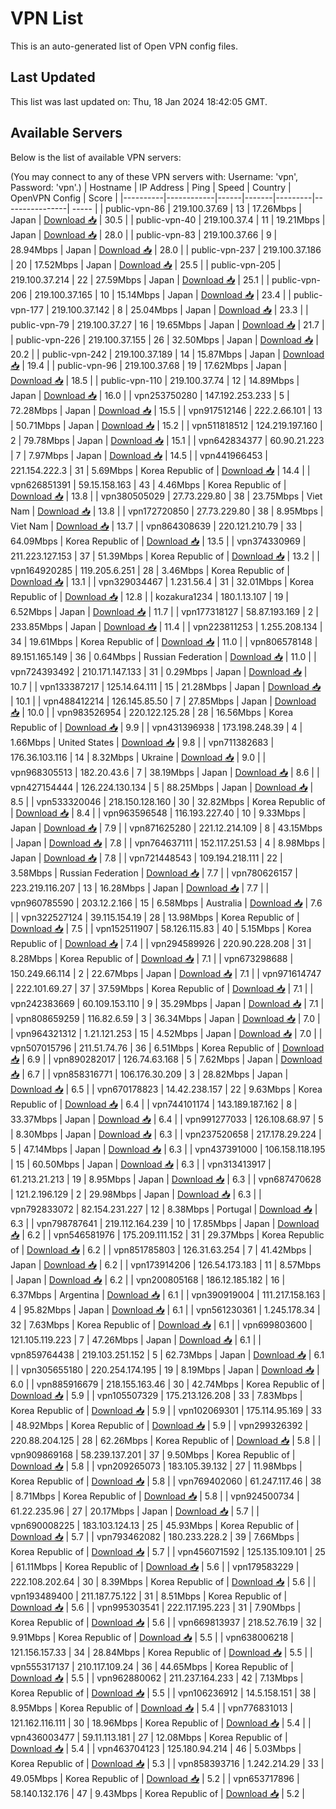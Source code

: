 # VPN List

This is an auto-generated list of Open VPN config files.

## Last Updated

This list was last updated on: Thu, 18 Jan 2024 18:42:05 GMT.

## Available Servers

Below is the list of available VPN servers:

(You may connect to any of these VPN servers with: Username: 'vpn', Password: 'vpn'.)
| Hostname | IP Address | Ping | Speed | Country | OpenVPN Config | Score |
|----------|------------|------|-------|---------|----------------| ----- |
| public-vpn-86 | 219.100.37.69 | 13 | 17.26Mbps | Japan | [Download 📥](./configs/server_0_JP.ovpn) | 30.5 |
| public-vpn-40 | 219.100.37.4 | 11 | 19.21Mbps | Japan | [Download 📥](./configs/server_1_JP.ovpn) | 28.0 |
| public-vpn-83 | 219.100.37.66 | 9 | 28.94Mbps | Japan | [Download 📥](./configs/server_2_JP.ovpn) | 28.0 |
| public-vpn-237 | 219.100.37.186 | 20 | 17.52Mbps | Japan | [Download 📥](./configs/server_3_JP.ovpn) | 25.5 |
| public-vpn-205 | 219.100.37.214 | 22 | 27.59Mbps | Japan | [Download 📥](./configs/server_4_JP.ovpn) | 25.1 |
| public-vpn-206 | 219.100.37.165 | 10 | 15.14Mbps | Japan | [Download 📥](./configs/server_5_JP.ovpn) | 23.4 |
| public-vpn-177 | 219.100.37.142 | 8 | 25.04Mbps | Japan | [Download 📥](./configs/server_6_JP.ovpn) | 23.3 |
| public-vpn-79 | 219.100.37.27 | 16 | 19.65Mbps | Japan | [Download 📥](./configs/server_7_JP.ovpn) | 21.7 |
| public-vpn-226 | 219.100.37.155 | 26 | 32.50Mbps | Japan | [Download 📥](./configs/server_8_JP.ovpn) | 20.2 |
| public-vpn-242 | 219.100.37.189 | 14 | 15.87Mbps | Japan | [Download 📥](./configs/server_9_JP.ovpn) | 19.4 |
| public-vpn-96 | 219.100.37.68 | 19 | 17.62Mbps | Japan | [Download 📥](./configs/server_10_JP.ovpn) | 18.5 |
| public-vpn-110 | 219.100.37.74 | 12 | 14.89Mbps | Japan | [Download 📥](./configs/server_11_JP.ovpn) | 16.0 |
| vpn253750280 | 147.192.253.233 | 5 | 72.28Mbps | Japan | [Download 📥](./configs/server_12_JP.ovpn) | 15.5 |
| vpn917512146 | 222.2.66.101 | 13 | 50.71Mbps | Japan | [Download 📥](./configs/server_13_JP.ovpn) | 15.2 |
| vpn511818512 | 124.219.197.160 | 2 | 79.78Mbps | Japan | [Download 📥](./configs/server_14_JP.ovpn) | 15.1 |
| vpn642834377 | 60.90.21.223 | 7 | 7.97Mbps | Japan | [Download 📥](./configs/server_15_JP.ovpn) | 14.5 |
| vpn441966453 | 221.154.222.3 | 31 | 5.69Mbps | Korea Republic of | [Download 📥](./configs/server_16_KR.ovpn) | 14.4 |
| vpn626851391 | 59.15.158.163 | 43 | 4.46Mbps | Korea Republic of | [Download 📥](./configs/server_17_KR.ovpn) | 13.8 |
| vpn380505029 | 27.73.229.80 | 38 | 23.75Mbps | Viet Nam | [Download 📥](./configs/server_18_VN.ovpn) | 13.8 |
| vpn172720850 | 27.73.229.80 | 38 | 8.95Mbps | Viet Nam | [Download 📥](./configs/server_19_VN.ovpn) | 13.7 |
| vpn864308639 | 220.121.210.79 | 33 | 64.09Mbps | Korea Republic of | [Download 📥](./configs/server_20_KR.ovpn) | 13.5 |
| vpn374330969 | 211.223.127.153 | 37 | 51.39Mbps | Korea Republic of | [Download 📥](./configs/server_21_KR.ovpn) | 13.2 |
| vpn164920285 | 119.205.6.251 | 28 | 3.46Mbps | Korea Republic of | [Download 📥](./configs/server_22_KR.ovpn) | 13.1 |
| vpn329034467 | 1.231.56.4 | 31 | 32.01Mbps | Korea Republic of | [Download 📥](./configs/server_23_KR.ovpn) | 12.8 |
| kozakura1234 | 180.1.13.107 | 19 | 6.52Mbps | Japan | [Download 📥](./configs/server_24_JP.ovpn) | 11.7 |
| vpn177318127 | 58.87.193.169 | 2 | 233.85Mbps | Japan | [Download 📥](./configs/server_25_JP.ovpn) | 11.4 |
| vpn223811253 | 1.255.208.134 | 34 | 19.61Mbps | Korea Republic of | [Download 📥](./configs/server_26_KR.ovpn) | 11.0 |
| vpn806578148 | 89.151.165.149 | 36 | 0.64Mbps | Russian Federation | [Download 📥](./configs/server_27_RU.ovpn) | 11.0 |
| vpn724393492 | 210.171.147.133 | 31 | 0.29Mbps | Japan | [Download 📥](./configs/server_28_JP.ovpn) | 10.7 |
| vpn133387217 | 125.14.64.111 | 15 | 21.28Mbps | Japan | [Download 📥](./configs/server_29_JP.ovpn) | 10.1 |
| vpn488412214 | 126.145.85.50 | 7 | 27.85Mbps | Japan | [Download 📥](./configs/server_30_JP.ovpn) | 10.0 |
| vpn983526954 | 220.122.125.28 | 28 | 16.56Mbps | Korea Republic of | [Download 📥](./configs/server_31_KR.ovpn) | 9.9 |
| vpn431396938 | 173.198.248.39 | 4 | 1.66Mbps | United States | [Download 📥](./configs/server_32_US.ovpn) | 9.8 |
| vpn711382683 | 176.36.103.116 | 14 | 8.32Mbps | Ukraine | [Download 📥](./configs/server_33_UA.ovpn) | 9.0 |
| vpn968305513 | 182.20.43.6 | 7 | 38.19Mbps | Japan | [Download 📥](./configs/server_34_JP.ovpn) | 8.6 |
| vpn427154444 | 126.224.130.134 | 5 | 88.25Mbps | Japan | [Download 📥](./configs/server_35_JP.ovpn) | 8.5 |
| vpn533320046 | 218.150.128.160 | 30 | 32.82Mbps | Korea Republic of | [Download 📥](./configs/server_36_KR.ovpn) | 8.4 |
| vpn963596548 | 116.193.227.40 | 10 | 9.33Mbps | Japan | [Download 📥](./configs/server_37_JP.ovpn) | 7.9 |
| vpn871625280 | 221.12.214.109 | 8 | 43.15Mbps | Japan | [Download 📥](./configs/server_38_JP.ovpn) | 7.8 |
| vpn764637111 | 152.117.251.53 | 4 | 8.98Mbps | Japan | [Download 📥](./configs/server_39_JP.ovpn) | 7.8 |
| vpn721448543 | 109.194.218.111 | 22 | 3.58Mbps | Russian Federation | [Download 📥](./configs/server_40_RU.ovpn) | 7.7 |
| vpn780626157 | 223.219.116.207 | 13 | 16.28Mbps | Japan | [Download 📥](./configs/server_41_JP.ovpn) | 7.7 |
| vpn960785590 | 203.12.2.166 | 15 | 6.58Mbps | Australia | [Download 📥](./configs/server_42_AU.ovpn) | 7.6 |
| vpn322527124 | 39.115.154.19 | 28 | 13.98Mbps | Korea Republic of | [Download 📥](./configs/server_43_KR.ovpn) | 7.5 |
| vpn152511907 | 58.126.115.83 | 40 | 5.15Mbps | Korea Republic of | [Download 📥](./configs/server_44_KR.ovpn) | 7.4 |
| vpn294589926 | 220.90.228.208 | 31 | 8.28Mbps | Korea Republic of | [Download 📥](./configs/server_45_KR.ovpn) | 7.1 |
| vpn673298688 | 150.249.66.114 | 2 | 22.67Mbps | Japan | [Download 📥](./configs/server_46_JP.ovpn) | 7.1 |
| vpn971614747 | 222.101.69.27 | 37 | 37.59Mbps | Korea Republic of | [Download 📥](./configs/server_47_KR.ovpn) | 7.1 |
| vpn242383669 | 60.109.153.110 | 9 | 35.29Mbps | Japan | [Download 📥](./configs/server_48_JP.ovpn) | 7.1 |
| vpn808659259 | 116.82.6.59 | 3 | 36.34Mbps | Japan | [Download 📥](./configs/server_49_JP.ovpn) | 7.0 |
| vpn964321312 | 1.21.121.253 | 15 | 4.52Mbps | Japan | [Download 📥](./configs/server_50_JP.ovpn) | 7.0 |
| vpn507015796 | 211.51.74.76 | 36 | 6.51Mbps | Korea Republic of | [Download 📥](./configs/server_51_KR.ovpn) | 6.9 |
| vpn890282017 | 126.74.63.168 | 5 | 7.62Mbps | Japan | [Download 📥](./configs/server_52_JP.ovpn) | 6.7 |
| vpn858316771 | 106.176.30.209 | 3 | 28.82Mbps | Japan | [Download 📥](./configs/server_53_JP.ovpn) | 6.5 |
| vpn670178823 | 14.42.238.157 | 22 | 9.63Mbps | Korea Republic of | [Download 📥](./configs/server_54_KR.ovpn) | 6.4 |
| vpn744101174 | 143.189.187.162 | 8 | 33.37Mbps | Japan | [Download 📥](./configs/server_55_JP.ovpn) | 6.4 |
| vpn991277033 | 126.108.68.97 | 5 | 8.30Mbps | Japan | [Download 📥](./configs/server_56_JP.ovpn) | 6.3 |
| vpn237520658 | 217.178.29.224 | 5 | 47.14Mbps | Japan | [Download 📥](./configs/server_57_JP.ovpn) | 6.3 |
| vpn437391000 | 106.158.118.195 | 15 | 60.50Mbps | Japan | [Download 📥](./configs/server_58_JP.ovpn) | 6.3 |
| vpn313413917 | 61.213.21.213 | 19 | 8.95Mbps | Japan | [Download 📥](./configs/server_59_JP.ovpn) | 6.3 |
| vpn687470628 | 121.2.196.129 | 2 | 29.98Mbps | Japan | [Download 📥](./configs/server_60_JP.ovpn) | 6.3 |
| vpn792833072 | 82.154.231.227 | 12 | 8.38Mbps | Portugal | [Download 📥](./configs/server_61_PT.ovpn) | 6.3 |
| vpn798787641 | 219.112.164.239 | 10 | 17.85Mbps | Japan | [Download 📥](./configs/server_62_JP.ovpn) | 6.2 |
| vpn546581976 | 175.209.111.152 | 31 | 29.37Mbps | Korea Republic of | [Download 📥](./configs/server_63_KR.ovpn) | 6.2 |
| vpn851785803 | 126.31.63.254 | 7 | 41.42Mbps | Japan | [Download 📥](./configs/server_64_JP.ovpn) | 6.2 |
| vpn173914206 | 126.54.173.183 | 11 | 8.57Mbps | Japan | [Download 📥](./configs/server_65_JP.ovpn) | 6.2 |
| vpn200805168 | 186.12.185.182 | 16 | 6.37Mbps | Argentina | [Download 📥](./configs/server_66_AR.ovpn) | 6.1 |
| vpn390919004 | 111.217.158.163 | 4 | 95.82Mbps | Japan | [Download 📥](./configs/server_67_JP.ovpn) | 6.1 |
| vpn561230361 | 1.245.178.34 | 32 | 7.63Mbps | Korea Republic of | [Download 📥](./configs/server_68_KR.ovpn) | 6.1 |
| vpn699803600 | 121.105.119.223 | 7 | 47.26Mbps | Japan | [Download 📥](./configs/server_69_JP.ovpn) | 6.1 |
| vpn859764438 | 219.103.251.152 | 5 | 62.73Mbps | Japan | [Download 📥](./configs/server_70_JP.ovpn) | 6.1 |
| vpn305655180 | 220.254.174.195 | 19 | 8.19Mbps | Japan | [Download 📥](./configs/server_71_JP.ovpn) | 6.0 |
| vpn885916679 | 218.155.163.46 | 30 | 42.74Mbps | Korea Republic of | [Download 📥](./configs/server_72_KR.ovpn) | 5.9 |
| vpn105507329 | 175.213.126.208 | 33 | 7.83Mbps | Korea Republic of | [Download 📥](./configs/server_73_KR.ovpn) | 5.9 |
| vpn102069301 | 175.114.95.169 | 33 | 48.92Mbps | Korea Republic of | [Download 📥](./configs/server_74_KR.ovpn) | 5.9 |
| vpn299326392 | 220.88.204.125 | 28 | 62.26Mbps | Korea Republic of | [Download 📥](./configs/server_75_KR.ovpn) | 5.8 |
| vpn909869168 | 58.239.137.201 | 37 | 9.50Mbps | Korea Republic of | [Download 📥](./configs/server_76_KR.ovpn) | 5.8 |
| vpn209265073 | 183.105.39.132 | 27 | 11.98Mbps | Korea Republic of | [Download 📥](./configs/server_77_KR.ovpn) | 5.8 |
| vpn769402060 | 61.247.117.46 | 38 | 8.71Mbps | Korea Republic of | [Download 📥](./configs/server_78_KR.ovpn) | 5.8 |
| vpn924500734 | 61.22.235.96 | 27 | 20.17Mbps | Japan | [Download 📥](./configs/server_79_JP.ovpn) | 5.7 |
| vpn690008225 | 183.103.124.13 | 25 | 45.93Mbps | Korea Republic of | [Download 📥](./configs/server_80_KR.ovpn) | 5.7 |
| vpn793462082 | 180.233.228.2 | 39 | 7.66Mbps | Korea Republic of | [Download 📥](./configs/server_81_KR.ovpn) | 5.7 |
| vpn456071592 | 125.135.109.101 | 25 | 61.11Mbps | Korea Republic of | [Download 📥](./configs/server_82_KR.ovpn) | 5.6 |
| vpn179583229 | 222.108.202.64 | 30 | 8.39Mbps | Korea Republic of | [Download 📥](./configs/server_83_KR.ovpn) | 5.6 |
| vpn193489400 | 211.187.75.122 | 31 | 8.51Mbps | Korea Republic of | [Download 📥](./configs/server_84_KR.ovpn) | 5.6 |
| vpn995303541 | 222.117.195.223 | 31 | 7.90Mbps | Korea Republic of | [Download 📥](./configs/server_85_KR.ovpn) | 5.6 |
| vpn669813937 | 218.52.76.19 | 32 | 9.91Mbps | Korea Republic of | [Download 📥](./configs/server_86_KR.ovpn) | 5.5 |
| vpn638006218 | 121.156.157.33 | 34 | 28.84Mbps | Korea Republic of | [Download 📥](./configs/server_87_KR.ovpn) | 5.5 |
| vpn555317137 | 210.117.109.24 | 36 | 44.65Mbps | Korea Republic of | [Download 📥](./configs/server_88_KR.ovpn) | 5.5 |
| vpn962880062 | 211.237.164.233 | 42 | 7.13Mbps | Korea Republic of | [Download 📥](./configs/server_89_KR.ovpn) | 5.5 |
| vpn106236912 | 14.5.158.151 | 38 | 8.95Mbps | Korea Republic of | [Download 📥](./configs/server_90_KR.ovpn) | 5.4 |
| vpn776831013 | 121.162.116.111 | 30 | 18.96Mbps | Korea Republic of | [Download 📥](./configs/server_91_KR.ovpn) | 5.4 |
| vpn436003477 | 59.11.113.181 | 27 | 12.08Mbps | Korea Republic of | [Download 📥](./configs/server_92_KR.ovpn) | 5.4 |
| vpn463704123 | 125.180.94.214 | 46 | 5.03Mbps | Korea Republic of | [Download 📥](./configs/server_93_KR.ovpn) | 5.3 |
| vpn858393716 | 1.242.214.29 | 33 | 49.05Mbps | Korea Republic of | [Download 📥](./configs/server_94_KR.ovpn) | 5.2 |
| vpn653717896 | 58.140.132.176 | 47 | 9.43Mbps | Korea Republic of | [Download 📥](./configs/server_95_KR.ovpn) | 5.2 |
